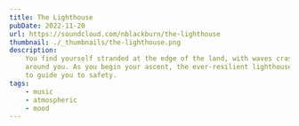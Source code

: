 ```yaml
---
title: The Lighthouse
pubDate: 2022-11-20
url: https://soundcloud.com/nblackburn/the-lighthouse
thumbnail: ./_thumbnails/the-lighthouse.png
description:
    You find yourself stranded at the edge of the land, with waves crashing all
    around you. As you begin your ascent, the ever-resilient lighthouse offers
    to guide you to safety.
tags:
    - music
    - atmospheric
    - mood
---
```

